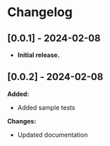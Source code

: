 # Changelog

## [0.0.1] - 2024-02-08

* **Initial release.**

## [0.0.2] - 2024-02-08

**Added:**

* Added sample tests

**Changes:**

* Updated documentation